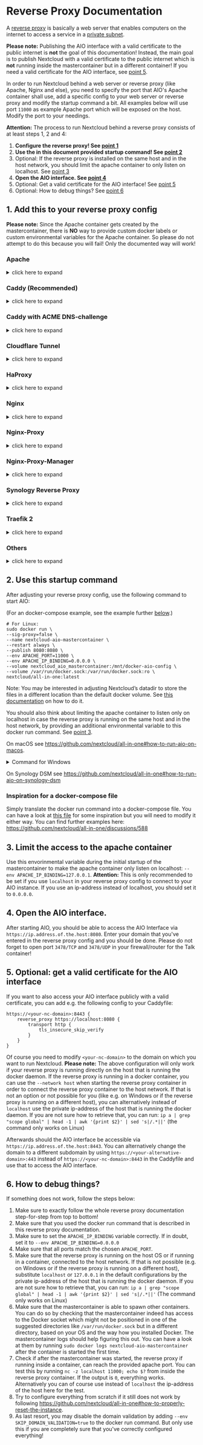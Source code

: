 # Reverse Proxy Documentation

A [reverse proxy](https://en.wikipedia.org/wiki/Reverse_proxy) is basically a web server that enables computers on the internet to access a service in a [private subnet](https://en.wikipedia.org/wiki/Private_network).

**Please note:** Publishing the AIO interface with a valid certificate to the public internet is **not** the goal of this documentation! Instead, the main goal is to publish Nextcloud with a valid certificate to the public internet which is **not** running inside the mastercontainer but in a different container! If you need a valid certificate for the AIO interface, see [point 5](#5-optional-get-a-valid-certificate-for-the-aio-interface).

In order to run Nextcloud behind a web server or reverse proxy (like Apache, Nginx and else), you need to specify the port that AIO's Apache container shall use, add a specific config to your web server or reverse proxy and modify the startup command a bit. All examples below will use port `11000` as example Apache port which will be exposed on the host. Modify the port to your needings.

**Attention:** The process to run Nextcloud behind a reverse proxy consists of at least steps 1, 2 and 4:
1. **Configure the reverse proxy! See [point 1](#1-add-this-to-your-reverse-proxy-config)**
1. **Use the in this document provided startup command! See [point 2](#2-use-this-startup-command)**
1. Optional: If the reverse proxy is installed on the same host and in the host network, you should limit the apache container to only listen on localhost. See [point 3](#3-limit-the-access-to-the-apache-container)
1. **Open the AIO interface. See [point 4](#4-open-the-aio-interface)**
1. Optional: Get a valid certificate for the AIO interface! See [point 5](#5-optional-get-a-valid-certificate-for-the-aio-interface)
1. Optional: How to debug things? See [point 6](#6-how-to-debug-things)

## 1. Add this to your reverse proxy config

**Please note:** Since the Apache container gets created by the mastercontainer, there is **NO** way to provide custom docker labels or custom environmental variables for the Apache container. So please do not attempt to do this because you will fail! Only the documented way will work!

### Apache

<details>

<summary>click here to expand</summary>

**Disclaimer:** It might be possible that the config below is not working 100% correctly, yet. Improvements to it are very welcome!

Add this as a new Apache site config:

(The config below assumse that you are using certbot to get your certificates. You need to create them first in order to make it work.)

```
<VirtualHost *:80>
    ServerName <your-nc-domain>

    RewriteEngine On
    RewriteCond %{HTTPS} off
    RewriteRule (.*) https://%{HTTP_HOST}%{REQUEST_URI}
    RewriteCond %{SERVER_NAME} =<your-nc-domain>
    RewriteRule ^ https://%{SERVER_NAME}%{REQUEST_URI} [END,NE,R=permanent]
</VirtualHost>

<VirtualHost *:443>
    ServerName <your-nc-domain>

    # Reverse proxy based on https://httpd.apache.org/docs/current/mod/mod_proxy_wstunnel.html
    RewriteEngine On
    ProxyPreserveHost On
    AllowEncodedSlashes NoDecode
    
    ProxyPass / http://localhost:11000/ nocanon
    ProxyPassReverse / http://localhost:11000/
    
    RewriteCond %{HTTP:Upgrade} websocket [NC]
    RewriteCond %{HTTP:Connection} upgrade [NC]
    RewriteCond %{THE_REQUEST} "^[a-zA-Z]+ /(.*) HTTP/\d+(\.\d+)?$"
    RewriteRule .? "ws://localhost:11000/%1" [P,L]

    # Enable h2, h2c and http1.1
    Protocols h2 h2c http/1.1
    
    # Solves slow upload speeds caused by http2
    H2WindowSize 5242880

    # SSL
    SSLEngine on
    Include /etc/letsencrypt/options-ssl-apache.conf
    SSLCertificateFile /etc/letsencrypt/live/<your-nc-domain>/fullchain.pem
    SSLCertificateKeyFile /etc/letsencrypt/live/<your-nc-domain>/privkey.pem

    # Disable HTTP TRACE method.
    TraceEnable off
    <Files ".ht*">
        Require all denied
    </Files>

    # Support big file uploads
    LimitRequestBody 0
</VirtualHost>
```

Of course you need to modify `<your-nc-domain>` to the domain on which you want to run Nextcloud. Also make sure to adjust the port 11000 to match the chosen `APACHE_PORT`. **Please note:** The above configuration will only work if your reverse proxy is running directly on the host that is running the docker daemon. If the reverse proxy is running in a docker container, you can use the `--network host` option (or `network_mode: host` for docker-compose) when starting the reverse proxy container in order to connect the reverse proxy container to the host network. If that is not an option or not possible for you (like e.g. on Windows or if the reverse proxy is running on a different host), you can alternatively instead of `localhost` use the private ip-address of the host that is running the docker daemon. If you are not sure how to retrieve that, you can run: `ip a | grep "scope global" | head -1 | awk '{print $2}' | sed 's|/.*||'` (the command only works on Linux)

To make the config work you can run the following command:
`sudo a2enmod rewrite proxy proxy_http proxy_wstunnel ssl headers http2`

</details>

### Caddy (Recommended)

<details>

<summary>click here to expand</summary>

Add this to your Caddyfile:

```
https://<your-nc-domain>:443 {
    reverse_proxy localhost:11000
}
```

Of course you need to modify `<your-nc-domain>` to the domain on which you want to run Nextcloud. Also make sure to adjust the port 11000 to match the chosen `APACHE_PORT`. **Please note:** The above configuration will only work if your reverse proxy is running directly on the host that is running the docker daemon. If the reverse proxy is running in a docker container, you can use the `--network host` option (or `network_mode: host` for docker-compose) when starting the reverse proxy container in order to connect the reverse proxy container to the host network. If that is not an option or not possible for you (like e.g. on Windows or if the reverse proxy is running on a different host), you can alternatively instead of `localhost` use the private ip-address of the host that is running the docker daemon. If you are not sure how to retrieve that, you can run: `ip a | grep "scope global" | head -1 | awk '{print $2}' | sed 's|/.*||'` (the command only works on Linux)

**Advice:** You may have a look at [this](https://github.com/nextcloud/all-in-one/discussions/575#discussion-4055615) for a more complete example.

</details>

### Caddy with ACME DNS-challenge

<details>

<summary>click here to expand</summary>

You can get AIO running using the ACME DNS-challenge. Here is how to do it.

1. Follow [this documentation](https://caddy.community/t/how-to-use-dns-provider-modules-in-caddy-2/8148) in order to get a Caddy build that is compatible with your domain provider's DNS challenge.
1. Add this to your Caddyfile:
    ```
    https://<your-nc-domain>:443 {
        reverse_proxy localhost:11000
        tls {
            dns <provider> <key>
        }
    }
    ```
   Of course you need to modify `<your-nc-domain>` to the domain on which you want to run Nextcloud. You also need to adjust `<provider>` and `<key>` to match your case. Also make sure to adjust the port 11000 to match the chosen `APACHE_PORT`. **Please note:** The above configuration will only work if your reverse proxy is running directly on the host that is running the docker daemon. If the reverse proxy is running in a docker container, you can use the `--network host` option (or `network_mode: host` for docker-compose) when starting the reverse proxy container in order to connect the reverse proxy container to the host network. If that is not an option or not possible for you (like e.g. on Windows or if the reverse proxy is running on a different host), you can alternatively instead of `localhost` use the private ip-address of the host that is running the docker daemon. If you are not sure how to retrieve that, you can run: `ip a | grep "scope global" | head -1 | awk '{print $2}' | sed 's|/.*||'` (the command only works on Linux)
1. Now continue with [point 2](#2-use-this-startup-command) but additionally, add `--env SKIP_DOMAIN_VALIDATION=true` to the docker run command which will disable the dommain validation (because it is known that the domain validation will not when using the DNS-challenge since no port is publicly opened.

**Advice:** In order to make it work in your home network, you may add the internal ipv4-address of your reverse proxy as A DNS-record to your domain and disable the dns-rebind-protection in your router. Another way it to set up a local dns-server like a pi-hole and set up a custom dns-record for that domain that points to the internal ip-adddress of your reverse proxy (see https://github.com/nextcloud/all-in-one#how-can-i-access-nextcloud-locally). If both is not possible, you may add the domain to the hosts file which is needed then for any devices that shall use the server.

</details>

### Cloudflare Tunnel

<details>

<summary>click here to expand</summary>

Although it does not seems like it is the case but from AIO perspective a Cloudflare Tunnel works like a reverse proxy. Here is how to make it work:

1. Install the Cloudflare Tunnel on the same machine where AIO will be running on and point the Tunnel with the domain that you want to use for AIO to `http://localhost:11000`. If the Tunnel is running on a different machine, you can alternatively instead of `localhost` use the private ip-address of the host that is running the docker daemon. If you are not sure how to retrieve that, you can run: `ip a | grep "scope global" | head -1 | awk '{print $2}' | sed 's|/.*||'` (the command only works on Linux)
1. Now continue with [point 2](#2-use-this-startup-command) but additionally, add `--env SKIP_DOMAIN_VALIDATION=true` to the docker run command which will disable the dommain validation (because it is known that the domain validation will not work behind a Cloudflare Tunnel). So you need to ensure yourself that you've configured everything correctly.

**Advice:** Make sure to [disable Cloudflares Rocket Loader feature](https://help.nextcloud.com/t/login-page-not-working-solved/149417/8) as otherwise Nextcloud's login prompt will not be shown.

</details>

### HaProxy

<details>

<summary>click here to expand</summary>

**Disclaimer:** It might be possible that the config below is not working 100% correctly, yet. Improvements to it are very welcome!

Here is an example HaProxy config:

```
global
    chroot                      /var/haproxy
    log                         /var/run/log audit debug
    lua-prepend-path            /tmp/haproxy/lua/?.lua

defaults
    log     global
    option redispatch -1
    retries 3
    default-server init-addr last,libc

# Frontend: LetsEncrypt_443 ()
frontend LetsEncrypt_443
    bind 0.0.0.0:443 name 0.0.0.0:443 ssl prefer-client-ciphers ssl-min-ver TLSv1.2 ciphers ECDHE-ECDSA-AES256-GCM-SHA384:ECDHE-RSA-AES256-GCM-SHA384:ECDHE-ECDSA-CHACHA20-POLY1305:ECDHE-RSA-CHACHA20-POLY1305:ECDHE-ECDSA-AES128-GCM-SHA256:ECDHE-RSA-AES128-GCM-SHA256:ECDHE-ECDSA-AES256-SHA384:ECDHE-ECDSA-AES128-SHA256 ciphersuites TLS_AES_128_GCM_SHA256:TLS_AES_256_GCM_SHA384:TLS_CHACHA20_POLY1305_SHA256 crt-list /tmp/haproxy/ssl/605f6609f106d1.17683543.certlist 
    mode http
    option http-keep-alive
    default_backend acme_challenge_backend
    option forwardfor
    # tuning options
    timeout client 30s

    # logging options
    # ACL: find_acme_challenge
    acl acl_605f6d4b6453d2.03059920 path_beg -i /.well-known/acme-challenge/
    # ACL: Nextcloud
    acl acl_60604e669c3ca4.13013327 hdr(host) -i <your-nc-domain>

    # ACTION: redirect_acme_challenges
    use_backend acme_challenge_backend if acl_605f6d4b6453d2.03059920
    # ACTION: Nextcloud
    use_backend Nextcloud if acl_60604e669c3ca4.13013327


# Frontend: LetsEncrypt_80 ()
frontend LetsEncrypt_80
    bind 0.0.0.0:80 name 0.0.0.0:80 
    mode tcp
    default_backend acme_challenge_backend
    # tuning options
    timeout client 30s

    # logging options
    # ACL: find_acme_challenge
    acl acl_605f6d4b6453d2.03059920 path_beg -i /.well-known/acme-challenge/

    # ACTION: redirect_acme_challenges
    use_backend acme_challenge_backend if acl_605f6d4b6453d2.03059920

# Frontend (DISABLED): 1_HTTP_frontend ()

# Frontend (DISABLED): 1_HTTPS_frontend ()

# Frontend (DISABLED): 0_SNI_frontend ()

# Backend: acme_challenge_backend (Added by Let's Encrypt plugin)
backend acme_challenge_backend
    # health checking is DISABLED
    mode http
    balance source
    # stickiness
    stick-table type ip size 50k expire 30m  
    stick on src
    # tuning options
    timeout connect 30s
    timeout server 30s
    http-reuse safe
    server acme_challenge_host 127.0.0.1:43580 

# Backend: Nextcloud ()
backend Nextcloud
    mode http
    balance source
    server Nextcloud localhost:11000 
```

Of course you need to modify `<your-nc-domain>` to the domain on which you want to run Nextcloud. Also make sure to adjust the port 11000 to match the chosen `APACHE_PORT`. **Please note:** The above configuration will only work if your reverse proxy is running directly on the host that is running the docker daemon. If the reverse proxy is running in a docker container, you can use the `--network host` option (or `network_mode: host` for docker-compose) when starting the reverse proxy container in order to connect the reverse proxy container to the host network. If that is not an option or not possible for you (like e.g. on Windows or if the reverse proxy is running on a different host), you can alternatively instead of `localhost` use the private ip-address of the host that is running the docker daemon. If you are not sure how to retrieve that, you can run: `ip a | grep "scope global" | head -1 | awk '{print $2}' | sed 's|/.*||'` (the command only works on Linux)

</details>

### Nginx

<details>

<summary>click here to expand</summary>

**Disclaimer:** It might be possible that the config below is not working 100% correctly, yet. Improvements to it are very welcome!

Add this to you nginx config:

```
map $http_upgrade $connection_upgrade {
    default upgrade;
    '' close;
}

server {
    listen 80;
    listen [::]:80;            # comment to disable IPv6

    if ($scheme = "http") {
        return 301 https://$host$request_uri;
    }

    listen 443 ssl http2;
    listen [::]:443 ssl http2; # comment to disable IPv6

    server_name <your-nc-domain>;

    location / {
        proxy_pass http://127.0.0.1:11000$request_uri;

        proxy_set_header X-Forwarded-For $proxy_add_x_forwarded_for;
        proxy_set_header X-Forwarded-Port $server_port;
        proxy_set_header X-Forwarded-Scheme $scheme;
        proxy_set_header X-Forwarded-Proto $scheme;
        proxy_set_header X-Real-IP $remote_addr;
        proxy_set_header Accept-Encoding "";
        proxy_set_header Host $host;
    
        client_body_buffer_size 512k;
        proxy_read_timeout 86400s;
        client_max_body_size 0;

        # Websocket
        proxy_http_version 1.1;
        proxy_set_header Upgrade $http_upgrade;
        proxy_set_header Connection $connection_upgrade;
    }

    ssl_certificate /etc/letsencrypt/live/<your-nc-domain>/fullchain.pem;   # managed by certbot on host machine
    ssl_certificate_key /etc/letsencrypt/live/<your-nc-domain>/privkey.pem; # managed by certbot on host machine

    ssl_session_timeout 1d;
    ssl_session_cache shared:MozSSL:10m; # about 40000 sessions
    ssl_session_tickets off;

    ssl_protocols TLSv1.2 TLSv1.3;
    ssl_ciphers ECDHE-ECDSA-AES128-GCM-SHA256:ECDHE-RSA-AES128-GCM-SHA256:ECDHE-ECDSA-AES256-GCM-SHA384:ECDHE-RSA-AES256-GCM-SHA384:ECDHE-ECDSA-CHACHA20-POLY1305:ECDHE-RSA-CHACHA20-POLY1305:DHE-RSA-AES128-GCM-SHA256:DHE-RSA-AES256-GCM-SHA384;
    ssl_prefer_server_ciphers off;
}

```

Of course you need to modify `<your-nc-domain>` to the domain on which you want to run Nextcloud. Also make sure to adjust the port 11000 to match the chosen `APACHE_PORT`. **Please note:** The above configuration will only work if your reverse proxy is running directly on the host that is running the docker daemon. If the reverse proxy is running in a docker container, you can use the `--network host` option (or `network_mode: host` for docker-compose) when starting the reverse proxy container in order to connect the reverse proxy container to the host network. If that is not an option or not possible for you (like e.g. on Windows or if the reverse proxy is running on a different host), you can alternatively instead of `127.0.0.1` use the private ip-address of the host that is running the docker daemon. If you are not sure how to retrieve that, you can run: `ip a | grep "scope global" | head -1 | awk '{print $2}' | sed 's|/.*||'` (the command only works on Linux)

**Advice:** You may have a look at [this](https://github.com/nextcloud/all-in-one/discussions/588#discussioncomment-2811152) for a more complete example.

</details>

### Nginx-Proxy

<details>

<summary>click here to expand</summary>

Unfortunately it is not possible to configure nginx-proxy in a way that works because it completely relies on environmental variables of the docker containers itself. Providing these variables does not work as stated above.

If you really want to use AIO, we recommend you to switch to caddy. It is simply amazing!<br>
Of course understandable if that is not possible for you.

Apart from that, there is this: [manual-install](https://github.com/nextcloud/all-in-one/tree/main/manual-install)

</details>

### Nginx-Proxy-Manager

<details>

<summary>click here to expand</summary>

First, please make sure that the environmental variables `PUID` and `PGID` in the docker-compose.yml file for NPM are either unset or set to `0`.

Second, see these screenshots for a working config:

![grafik](https://user-images.githubusercontent.com/75573284/213889707-b7841ca0-3ea7-4321-acf6-50e1c1649442.png)

![grafik](https://user-images.githubusercontent.com/75573284/213889724-1ab32264-3e0c-4d83-b067-9fe9d1672fb2.png)

![grafik](https://user-images.githubusercontent.com/75573284/213889797-42642302-b079-4378-a4a6-079f4f67058c.png)

![grafik](https://user-images.githubusercontent.com/75573284/213889746-87dbe8c5-4d1f-492f-b251-bbf82f1510d0.png)

```
client_body_buffer_size 512k;
proxy_read_timeout 86400s;
client_max_body_size 0;
```

Of course you need to modify `<your-nc-domain>` to the domain on which you want to run Nextcloud. Also change `<you>@<your-mail-provider-domain>` to a mail address of yours. Also make sure to adjust the port 11000 to match the chosen `APACHE_PORT`. **Please note:** The above configuration will only work if your reverse proxy is running directly on the host that is running the docker daemon. If the reverse proxy is running in a docker container, you can use the `--network host` option (or `network_mode: host` for docker-compose) when starting the reverse proxy container in order to connect the reverse proxy container to the host network. If that is not an option or not possible for you (like e.g. on Windows or if the reverse proxy is running on a different host), you can alternatively instead of `localhost` use the private ip-address of the host that is running the docker daemon. If you are not sure how to retrieve that, you can run: `ip a | grep "scope global" | head -1 | awk '{print $2}' | sed 's|/.*||'` (the command only works on Linux)

**Advice:** You may have a look at [this](https://github.com/nextcloud/all-in-one/discussions/588#discussioncomment-3040493) for a more complete example.

</details>

### Synology Reverse Proxy

<details>

<summary>click here to expand</summary>

**Disclaimer:** It might be possible that the config below is not working 100% correctly, yet. Improvements to it are very welcome!

See these screenshots for a working config:

![image](https://user-images.githubusercontent.com/89748315/192525606-48cab54b-866e-4964-90a8-15e71bd362fb.png)

![image](https://user-images.githubusercontent.com/70434961/213193789-fa936edc-e307-4e6a-9a53-ae26d1bf2f42.jpg)

Of course you need to modify `<your-nc-domain>` to the domain on which you want to run Nextcloud. Also make sure to adjust the port 11000 to match the chosen `APACHE_PORT`. **Please note:** The above configuration will only work if your reverse proxy is running directly on the host that is running the docker daemon. If the reverse proxy is running in a docker container, you can use the `--network host` option (or `network_mode: host` for docker-compose) when starting the reverse proxy container in order to connect the reverse proxy container to the host network. If that is not an option or not possible for you (like e.g. on Windows or if the reverse proxy is running on a different host), you can alternatively instead of `localhost` use the private ip-address of the host that is running the docker daemon. If you are not sure how to retrieve that, you can run: `ip a | grep "scope global" | head -1 | awk '{print $2}' | sed 's|/.*||'` (the command only works on Linux)

</details>

### Traefik 2

<details>

<summary>click here to expand</summary>

**Disclaimer:** It might be possible that the config below is not working 100% correctly, yet. Improvements to it are very welcome!

Traefik's building blocks (router, service, middlewares) need to be defined using dynamic configuration similar to [this](https://doc.traefik.io/traefik/providers/file/#configuration-examples) official Traefik configuration example. Using **docker labels _won't work_** because of the nature of the project.

The examples below define the dynamic configuration in YAML files. If you rather prefer TOML, use a YAML to TOML converter.

1. In Traefik's static configuration define a [file provider](https://doc.traefik.io/traefik/providers/file/) for dynamic providers:

    ```yml
    # STATIC CONFIGURATION
   
    entryPoints:
        https:
            address: ":443" # Create an entrypoint called "https" that uses port 443
    
    certificatesResolvers:
        # Define "letsencrypt" certificate resolver
        letsencrypt:
            acme:
                storage: /letsencrypt/acme.json # Defines the path where certificates should be stored
                email: <your-email-address> # Where LE sends notification about certificates expiring
                tlschallenge: true
   
    providers:
        file:
            directory: "/path/to/dynamic/conf" # Adjust the path according your needs.
            watch: true
    ```

1. Declare the router, service and middlewares for Nextcloud in `/path/to/dynamic/conf/nextcloud.yml`:

    ```yml
    http:
        routers:
            nextcloud:
                rule: "Host(<your-nextcloud-domain>)"
                entrypoints:
                    - "https"
                service: nextcloud
                middlewares:
                    - nextcloud-chain
                tls:
                    certresolver: "letsencrypt"

        services:
            nextcloud:
                loadBalancer:
                    servers:
                        - url: "http://localhost:11000" # Use the host's IP address if Traefik runs outside the host network

        middlewares:
            nextcloud-secure-headers:
                headers:
                    hostsProxyHeaders:
                        - "X-Forwarded-Host"
                    referrerPolicy: "same-origin"

            https-redirect:
                redirectscheme:
                    scheme: https 
   
            nextcloud-chain:
                chain:
                    middlewares:
                        # - ... (e.g. rate limiting middleware)
                        - https-redirect
                        - nextcloud-secure-headers
    ```

---

Of course you need to modify `<your-nextcloud-domain>` in the `nextcloud.yml` to the domain on which you want to run Nextcloud. Also make sure to adjust the port `11000` to match the chosen `APACHE_PORT`. 

**Please note:** The above configuration will only work if your reverse proxy is running directly on the host that is running the docker daemon. If the reverse proxy is running in a docker container, you can use the `--network host` option (or `network_mode: host` for docker-compose) when starting the reverse proxy container in order to connect the reverse proxy container to the host network. If that is not an option or not possible for you (like e.g. on Windows or if the reverse proxy is running on a different host), you can alternatively instead of `localhost` use the private ip-address of the host that is running the docker daemon. If you are not sure how to retrieve that, you can run: `ip a | grep "scope global" | head -1 | awk '{print $2}' | sed 's|/.*||'` (the command only works on Linux)

**Hint:** Possibly the following link is useful to understand how AIO configures things: https://github.com/nextcloud/all-in-one/blob/main/manual-install/latest.yml

</details>

### Others

<details>

<summary>click here to expand</summary>

Config examples for other reverse proxies are currently not documented. Pull requests are welcome!

</details>

## 2. Use this startup command

After adjusting your reverse proxy config, use the following command to start AIO:<br>

(For an docker-compose example, see the example further [below](#inspiration-for-a-docker-compose-file).)

```
# For Linux:
sudo docker run \
--sig-proxy=false \
--name nextcloud-aio-mastercontainer \
--restart always \
--publish 8080:8080 \
--env APACHE_PORT=11000 \
--env APACHE_IP_BINDING=0.0.0.0 \
--volume nextcloud_aio_mastercontainer:/mnt/docker-aio-config \
--volume /var/run/docker.sock:/var/run/docker.sock:ro \
nextcloud/all-in-one:latest
```

Note: You may be interested in adjusting Nextcloud’s datadir to store the files in a different location than the default docker volume. See [this documentation](https://github.com/nextcloud/all-in-one#how-to-change-the-default-location-of-nextclouds-datadir) on how to do it.

You should also think about limiting the apache container to listen only on localhost in case the reverse proxy is running on the same host and in the host network, by providing an additional environmental variable to this docker run command. See [point 3](#3-limit-the-access-to-the-apache-container).

On macOS see https://github.com/nextcloud/all-in-one#how-to-run-aio-on-macos.

<details>

<summary>Command for Windows</summary>

```
docker run ^
--sig-proxy=false ^
--name nextcloud-aio-mastercontainer ^
--restart always ^
--publish 8080:8080 ^
--env APACHE_PORT=11000 ^
--env APACHE_IP_BINDING=0.0.0.0 ^
--volume nextcloud_aio_mastercontainer:/mnt/docker-aio-config ^
--volume //var/run/docker.sock:/var/run/docker.sock:ro ^
nextcloud/all-in-one:latest
```

Also, you may be interested in adjusting Nextcloud's Datadir to store the files on the host system. See [this documentation](https://github.com/nextcloud/all-in-one#how-to-change-the-default-location-of-nextclouds-datadir) on how to do it.

</details>

On Synology DSM see https://github.com/nextcloud/all-in-one#how-to-run-aio-on-synology-dsm

### Inspiration for a docker-compose file

Simply translate the docker run command into a docker-compose file. You can have a look at [this file](https://github.com/nextcloud/all-in-one/blob/main/docker-compose.yml) for some inspiration but you will need to modify it either way. You can find further examples here: https://github.com/nextcloud/all-in-one/discussions/588

## 3. Limit the access to the apache container

Use this envorinmental variable during the initial startup of the mastercontainer to make the apache container only listen on localhost: `--env APACHE_IP_BINDING=127.0.0.1`. **Attention:** This is only recommended to be set if you use `localhost` in your reverse proxy config to connect to your AIO instance. If you use an ip-address instead of localhost, you should set it to `0.0.0.0`.

## 4. Open the AIO interface.
After starting AIO, you should be able to access the AIO Interface via `https://ip.address.of.the.host:8080`. Enter your domain that you've entered in the reverse proxy config and you should be done. Please do not forget to open port `3478/TCP` and `3478/UDP` in your firewall/router for the Talk container!

## 5. Optional: get a valid certificate for the AIO interface

If you want to also access your AIO interface publicly with a valid certificate, you can add e.g. the following config to your Caddyfile:

```
https://<your-nc-domain>:8443 {
    reverse_proxy https://localhost:8080 {
        transport http {
            tls_insecure_skip_verify
        }
    }
}
```

Of course you need to modify `<your-nc-domain>` to the domain on which you want to run Nextcloud. **Please note:** The above configuration will only work if your reverse proxy is running directly on the host that is running the docker daemon. If the reverse proxy is running in a docker container, you can use the `--network host` when starting the reverse proxy container in order to connect the reverse proxy container to the host network. If that is not an option or not possible for you (like e.g. on Windows or if the reverse proxy is running on a different host), you can alternatively instead of `localhost` use the private ip-address of the host that is running the docker daemon. If you are not sure how to retrieve that, you can run: `ip a | grep "scope global" | head -1 | awk '{print $2}' | sed 's|/.*||'` (the command only works on Linux)

Afterwards should the AIO interface be accessible via `https://ip.address.of.the.host:8443`. You can alternatively change the domain to a different subdomain by using `https://<your-alternative-domain>:443` instead of `https://<your-nc-domain>:8443` in the Caddyfile and use that to access the AIO interface.

## 6. How to debug things?
If something does not work, follow the steps below:
1. Make sure to exactly follow the whole reverse proxy documentation step-for-step from top to bottom!
1. Make sure that you used the docker run command that is described in this reverse proxy documentation.
1. Make sure to set the `APACHE_IP_BINDING` variable correctly. If in doubt, set it to `--env APACHE_IP_BINDING=0.0.0.0`
1. Make sure that all ports match the chosen `APACHE_PORT`.
1. Make sure that the reverse proxy is running on the host OS or if running in a container, connected to the host network. If that is not possible (e.g. on Windows or if the reverse proxy is running on a different host), substitute `localhost` or `127.0.0.1` in the default configurations by the private ip-address of the host that is running the docker daemon. If you are not sure how to retrieve that, you can run: `ip a | grep "scope global" | head -1 | awk '{print $2}' | sed 's|/.*||'` (The command only works on Linux)
1. Make sure that the mastercontainer is able to spawn other containers. You can do so by checking that the mastercontainer indeed has access to the Docker socket which might not be positioned in one of the suggested directories like `/var/run/docker.sock` but in a different directory, based on your OS and the way how you installed Docker. The mastercontainer logs should help figuring this out. You can have a look at them by running `sudo docker logs nextcloud-aio-mastercontainer` after the container is started the first time.
1. Check if after the mastercontainer was started, the reverse proxy if running inside a container, can reach the provided apache port. You can test this by running `nc -z localhost 11000; echo $?` from inside the reverse proxy container. If the output is `0`, everything works. Alternatively you can of course use instead of `localhost` the ip-address of the host here for the test.
1. Try to configure everything from scratch if it still does not work by following https://github.com/nextcloud/all-in-one#how-to-properly-reset-the-instance.
1. As last resort, you may disable the domain validation by adding `--env SKIP_DOMAIN_VALIDATION=true` to the docker run command. But only use this if you are completely sure that you've correctly configured everything!

